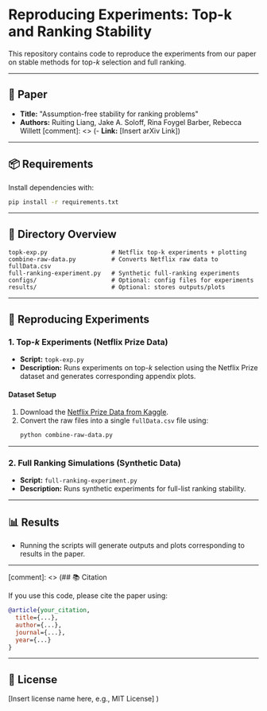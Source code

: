 # Reproducing Experiments: Top-k and Ranking Stability

This repository contains code to reproduce the experiments from our paper on stable methods for top-$k$ selection and full ranking.

---

## 📄 Paper

- **Title:** "Assumption-free stability for ranking problems"
- **Authors:** Ruiting Liang, Jake A. Soloff, Rina Foygel Barber, Rebecca Willett
[comment]: <> (- **Link:** [Insert arXiv Link])

---

## 📦 Requirements

Install dependencies with:

```bash
pip install -r requirements.txt
```

---

## 📁 Directory Overview

```
topk-exp.py                  # Netflix top-k experiments + plotting
combine-raw-data.py          # Converts Netflix raw data to fullData.csv
full-ranking-experiment.py   # Synthetic full-ranking experiments
configs/                     # Optional: config files for experiments
results/                     # Optional: stores outputs/plots
```

---

## 🔁 Reproducing Experiments

### 1. Top-$k$ Experiments (Netflix Prize Data)

- **Script:** `topk-exp.py`  
- **Description:** Runs experiments on top-$k$ selection using the Netflix Prize dataset and generates corresponding appendix plots.

#### Dataset Setup

1. Download the [Netflix Prize Data from Kaggle](https://www.kaggle.com/datasets/netflix-inc/netflix-prize-data).
2. Convert the raw files into a single `fullData.csv` file using:
   ```bash
   python combine-raw-data.py
   ```

---

### 2. Full Ranking Simulations (Synthetic Data)

- **Script:** `full-ranking-experiment.py`  
- **Description:** Runs synthetic experiments for full-list ranking stability.

---

## 📊 Results

- Running the scripts will generate outputs and plots corresponding to results in the paper.

---

[comment]: <> (## 📚 Citation

If you use this code, please cite the paper using:

```bibtex
@article{your_citation,
  title={...},
  author={...},
  journal={...},
  year={...}
}
```

---

## 📝 License

[Insert license name here, e.g., MIT License]
)